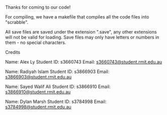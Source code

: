 Thanks for coming to our code!

For compiling, we have a makefile that compiles all the code files into "scrabble".

All save files are saved under the extension ".save", any other extensions will not be valid for loading.
Save files may only have letters or numbers in them - no special characters.

Credits

Name: Alex Ly
Student ID: s3660743
Email: s3660743@student.rmit.edu.au

Name: Radiyah Islam
Student ID: s3866903
Email: s3866903@student.rmit.edu.au

Name: Sayed Walif Ali
Student ID: s3866910
Email: s3866910@student.rmit.edu.au

Name: Dylan Marsh
Student ID: s3784998
Email: s3784998@student.rmit.edu.au
